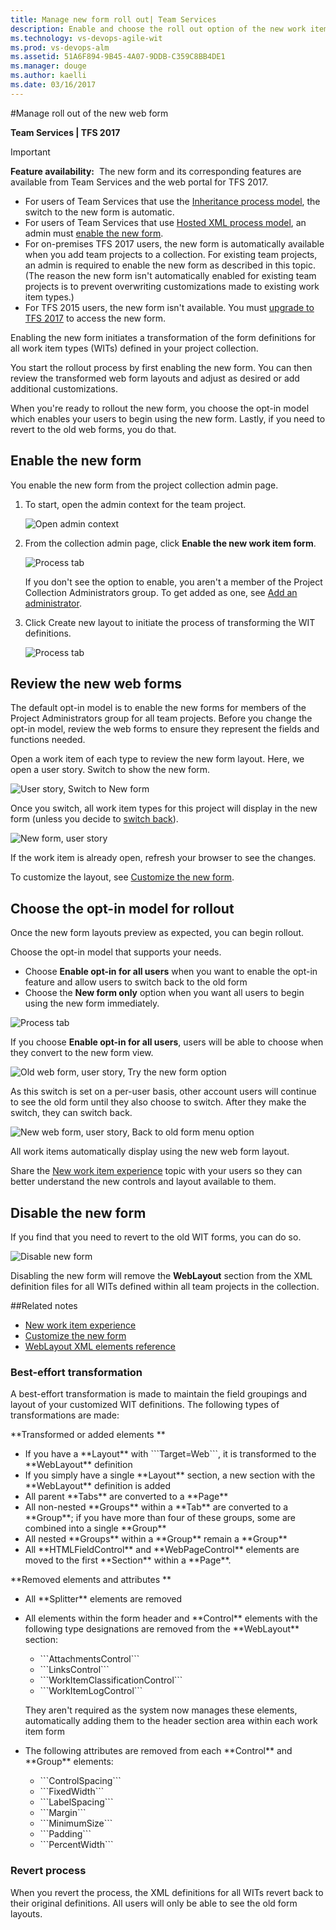 ```yaml
---
title: Manage new form roll out| Team Services    
description: Enable and choose the roll out option of the new work item form for customizing the work tracking experience on the web portal when connecting to Team Services   
ms.technology: vs-devops-agile-wit
ms.prod: vs-devops-alm
ms.assetid: 51A6F894-9B45-4A07-9DDB-C359C8BB4DE1
ms.manager: douge
ms.author: kaelli
ms.date: 03/16/2017
---
```


#Manage roll out of the new web form


**Team Services | TFS 2017**  

>[!IMPORTANT]  
>**Feature availability:**&#160;&#160;The new form and its corresponding features are available from Team Services and the web portal for TFS 2017.<br/> 
> - For users of Team Services that use the [Inheritance process model](../process/manage-process.md), the switch to the new form is automatic.<br/>
> - For users of Team Services that use [Hosted XML process model](../import-process/import-process.md), an admin must [enable the new form](../customize/manage-new-form-rollout.md).<br/>
> - For on-premises TFS 2017 users, the new form is automatically available when you add team projects to a collection. For existing team projects, an admin is required to enable the new form as described in this topic. (The reason the new form isn't automatically enabled for existing team projects is to prevent overwriting customizations made to existing work item types.) <br/>
> - For TFS 2015 users, the new form isn't available. You must [upgrade to TFS 2017](https://www.visualstudio.com/downloads/#team-foundation-server-2017) to access the new form.    

Enabling the new form initiates a transformation of the form definitions for all work item types (WITs) defined in your project collection. 

You start the rollout process by first enabling the new form. You can then review the transformed web form layouts and adjust as desired or add additional customizations. 

When you're ready to rollout the new form, you choose the opt-in model which enables your users to begin using the new form. Lastly, if you need to revert to the old web forms, you do that.  

<a id="enable"></a>
## Enable the new form  

You enable the new form from the project collection admin page.    

1. To start, open the admin context for the team project.  

	![Open admin context](../process/_img/team-services-open-admin-context.png)  
<!---   
	![Open admin context](../_img/icons/ALM_OpenAdminContext.png)  
 -->

2. From the collection admin page, click **Enable the new work item form**. 

	![Process tab](_img/m-new-form-admin-enable.png)

	If you don't see the option to enable, you aren't a member of the Project Collection Administrators group. To get added as one, see [Add an administrator](../../setup-admin/add-administrator-tfs.md).  

4. Click Create new layout to initiate the process of transforming the WIT definitions.  

	![Process tab](_img/m_new-form-enable.png)  


<a id="review"></a>
## Review the new web forms  

The default opt-in model is to enable the new forms for members of the Project Administrators group for all team projects. Before you change the opt-in model, review the web forms to ensure they represent the fields and functions needed. 

Open a work item of each type to review the new form layout. Here, we open a user story. Switch to show the new form. 

![User story, Switch to New form](_img/m-new-form-try-switch.png)
 
Once you switch, all work item types for this project will display in the new form (unless you decide to [switch back](../process/new-work-item-experience.md#switch-back)).  

![New form, user story](_img/new-form-user-story.png)  

If the work item is already open, refresh your browser to see the changes. 

To customize the layout, see [Customize the new form](customize-wit-form.md). 


<a id="opt-in"></a>
## Choose the opt-in model for rollout  
Once the new form layouts preview as expected, you can begin rollout. 

Choose the opt-in model that supports your needs. 
- Choose **Enable opt-in for all users** when you want to enable the opt-in feature and allow users to switch back to the old form
- Choose the **New form only** option when you want all users to begin using the new form immediately.  

![Process tab](_img/m_new-form-opt-in.png) 

If you choose **Enable opt-in for all users**, users will be able to choose when they convert to the new form view. 

![Old web form, user story, Try the new form option](_img/m-new-form-try-switch.png)  

As this switch is set on a per-user basis, other account users will continue to see the old form until they also choose to switch. After they make the switch, they can switch back.  

![New web form, user story, Back to old form menu option](_img/m-new-form-user-story-switch-to-old-form.png)  

All work items automatically display using the new web form layout.  

Share the [New work item experience](../process/new-work-item-experience.md) topic with your users so they can better understand the new controls and layout available to them.  

<a id="disable"></a>
## Disable the new form  

If you find that you need to revert to the old WIT forms, you can do so.  

![Disable new form](_img/c-new-from-disable-dialog.png)  

Disabling the new form will remove the **WebLayout** section from the XML definition files for all WITs defined within all team projects in the collection.  


##Related notes

- [New work item experience](../process/new-work-item-experience.md) 
- [Customize the new form](customize-wit-form.md)  
- [WebLayout XML elements reference](../reference/weblayout-xml-elements.md)  

### Best-effort transformation 

A best-effort transformation is made to maintain the field groupings and layout of your customized WIT definitions. The following types of transformations are made:  

**Transformed or added elements **  

<ul>
<li>If you have a **Layout** with ```Target=Web```, it is transformed to the **WebLayout** definition</li>
<li>If you simply have a single **Layout** section, a new section with the **WebLayout** definition is added</li>
<li>All parent **Tabs** are converted to a **Page**</li>
<li>All non-nested **Groups** within a **Tab** are converted to a **Group**; if you have more than four of these groups, some are combined into a single **Group** </li>
<li>All nested **Groups** within a **Group** remain a **Group** </li>
<li>All **HTMLFieldControl** and **WebPageControl** elements are moved to the first **Section** within a **Page**. </li>
</ul>

**Removed elements and attributes **  

<ul>
<li>All **Splitter** elements are removed </li>
<li><p>All elements within the form header and **Control** elements with the following type designations are removed from the **WebLayout** section:</p>
<ul>
<li>```AttachmentsControl```   </li>
<li>```LinksControl``` </li>
<li>```WorkItemClassificationControl```   </li>
<li>```WorkItemLogControl```</li>
</ul>
<p>They aren't required as the system now manages these elements, automatically adding them to the header section area within each work item form</p>
</li>
<li><p>The following attributes are removed from each **Control** and **Group** elements:</p>
<ul>
<li>```ControlSpacing```   </li>
<li>```FixedWidth``` </li>
<li>```LabelSpacing```</li>
<li>```Margin``` </li>
<li>```MinimumSize```  </li>
<li>```Padding```</li>
<li>```PercentWidth``` </li>
</ul>
</li>
</ul>


### Revert process  

When you revert the process, the XML definitions for all WITs revert back to their original definitions. All users will only be able to see the old form layouts. 

<!---
###Visual Studio work item forms   

Certain new controls are added to the Layout section, such as the Development and Discussion section controls. However, these do not display unless XXX. 
-->